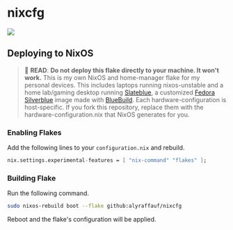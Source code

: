 # nixcfg
![](./_img/nixos-gnome.png)

## Deploying to NixOS
> :red_circle: **READ**: **Do not deploy this flake directly to your machine. It won't work.**
> This is my own NixOS and home-manager flake for my personal devices.
> This includes laptops running nixos-unstable and a home lab/gaming desktop running [Slateblue](https://github.com/alyraffauf/slateblue),
> a customized [Fedora Silverblue](https://fedoraproject.org/atomic-desktops/silverblue/) image made with [BlueBuild](https://github.com/blue-build/template).
> Each hardware-configuration is host-specific. If you fork this repository, replace them with the hardware-configuration.nix that NixOS generates for you.

### Enabling Flakes
Add the following lines to your `configuration.nix` and rebuild.
```nix
nix.settings.experimental-features = [ "nix-command" "flakes" ];
```
### Building Flake
Run the following command.
```bash
sudo nixos-rebuild boot --flake github:alyraffauf/nixcfg
```
Reboot and the flake's configuration will be applied.
